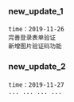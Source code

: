 ### new_update_1
    time：2019-11-26
    完善登录表单验证
    新增图片验证码功能
    
    
### new_update_2
    time：2019-11-27
    ... ... ... ...